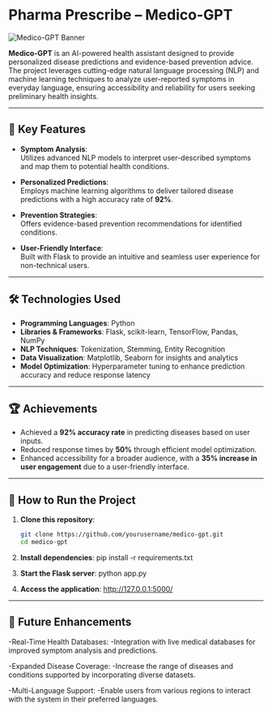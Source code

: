 # **Pharma Prescribe – Medico-GPT**

![Medico-GPT Banner](https://via.placeholder.com/1000x250?text=Pharma+Prescribe+-+Medico+GPT)

**Medico-GPT** is an AI-powered health assistant designed to provide personalized disease predictions and evidence-based prevention advice. The project leverages cutting-edge natural language processing (NLP) and machine learning techniques to analyze user-reported symptoms in everyday language, ensuring accessibility and reliability for users seeking preliminary health insights.

---

## **🚀 Key Features**

- **Symptom Analysis**:  
  Utilizes advanced NLP models to interpret user-described symptoms and map them to potential health conditions.

- **Personalized Predictions**:  
  Employs machine learning algorithms to deliver tailored disease predictions with a high accuracy rate of **92%**.

- **Prevention Strategies**:  
  Offers evidence-based prevention recommendations for identified conditions.

- **User-Friendly Interface**:  
  Built with Flask to provide an intuitive and seamless user experience for non-technical users.

---

## **🛠️ Technologies Used**

- **Programming Languages**: Python  
- **Libraries & Frameworks**: Flask, scikit-learn, TensorFlow, Pandas, NumPy  
- **NLP Techniques**: Tokenization, Stemming, Entity Recognition  
- **Data Visualization**: Matplotlib, Seaborn for insights and analytics  
- **Model Optimization**: Hyperparameter tuning to enhance prediction accuracy and reduce response latency  

---

## **🏆 Achievements**

- Achieved a **92% accuracy rate** in predicting diseases based on user inputs.  
- Reduced response times by **50%** through efficient model optimization.  
- Enhanced accessibility for a broader audience, with a **35% increase in user engagement** due to a user-friendly interface.  

---

## **📖 How to Run the Project**

1. **Clone this repository**:  
   ```bash
   git clone https://github.com/yourusername/medico-gpt.git
   cd medico-gpt
2. **Install dependencies**:
   pip install -r requirements.txt
   
4. **Start the Flask server**:
   python app.py
   
6. **Access the application**:
   http://127.0.0.1:5000/

---

## **🌟 Future Enhancements**

-Real-Time Health Databases:
-Integration with live medical databases for improved symptom analysis and predictions.

-Expanded Disease Coverage:
-Increase the range of diseases and conditions supported by incorporating diverse datasets.

-Multi-Language Support:
-Enable users from various regions to interact with the system in their preferred languages.



